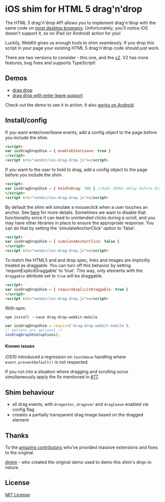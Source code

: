 # iOS shim for HTML 5 drag'n'drop

The HTML 5 drag'n'drop API allows you to implement drag'n'drop
with the same code on [most desktop browsers](http://caniuse.com/#search=drag). Unfortunately, you'll notice iOS doesn't support it, so no iPad (or Android) action for you!

Luckily, WebKit gives us enough tools to shim seamlessly. If you drop
this script in your page your existing HTML 5 drag'n'drop code should
just work.

There are two versions to consider - this one, and the [v2](https://github.com/timruffles/ios-html5-drag-drop-shim/tree/rewrite). V2 has more features, bug fixes and supports TypeScript!

## Demos

- [drag drop](http://timruffles.github.io/ios-html5-drag-drop-shim/demo/)
- [drag drop with enter leave support](http://timruffles.github.io/ios-html5-drag-drop-shim/enter-leave/)

Check out the demo to see it in action. It also [works on Android](https://twitter.com/TheFabulousMac/status/765913850151567360).

## Install/config

If you want enter/over/leave events, add a config object to the page before you include the shim.

```html
<script>
var iosDragDropShim = { enableEnterLeave: true }
</script>
<script src="vendor/ios-drag-drop.js"></script>
```
If you want to the user to hold to drag, add a config object to the page before you include the shim.

```html
<script>
var iosDragDropShim = { holdToDrag: 300 } //Adds 300ms delay before draging
</script>
<script src="vendor/ios-drag-drop.js"></script>
```

By default the shim will simulate a mouseclick when a user touches an anchor.  See [here](https://www.html5rocks.com/en/mobile/touchandmouse/#toc-1) for more details.  Sometimes we want to disable that functionality since it can lead to unintended clicks during a scroll, and you may have other libraries in place to ensure the appropriate response. You can do that by setting the 'simulateAnchorClick' option to 'false'.

```html
<script>
var iosDragDropShim = { simulateAnchorClick: false }
</script>
<script src="vendor/ios-drag-drop.js"></script>
```

To match the HTML5 and and drop spec, links and images are implicitly treated as draggable. You can turn off this behavior by setting 'requireExplicitDraggable' to 'true'.  This way, only elements with the `draggable` attribute set to `true` will be draggable.

```html
<script>
var iosDragDropShim = { requireExplicitDraggable: true }
</script>
<script src="vendor/ios-drag-drop.js"></script>
```

With npm:
```shell
npm install --save drag-drop-webkit-mobile
```

```javascript
var iosDragDropShim = require('drag-drop-webkit-mobile');
// options are optional ;)
iosDragDropShim(options);
```

#### Known issues

iOS10 introduced a regression on `touchmove` handling where `event.preventDefault()` is not respected.

If you run into a situation where dragging and scrolling occur simultaneously apply the fix mentioned in [#77](https://github.com/timruffles/ios-html5-drag-drop-shim/issues/77).

## Shim behaviour

- all drag events, with `dragenter`, `dragover` and `dragleave` enabled via config flag
- creates a partially transparent drag image based on the dragged element

## Thanks

To the [amazing contributors](https://github.com/timruffles/ios-html5-drag-drop-shim/graphs/contributors) who've provided massive extensions and fixes to the original.

<a href="http://twitter.com/rem">@rem</a> - who created the original demo used to demo this shim's
drop-in nature.

## License

[MIT License](LICENSE)
